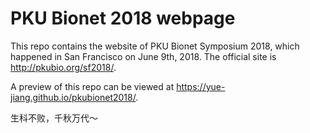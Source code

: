 # PKU Bionet 2018 webpage

This repo contains the website of PKU Bionet Symposium 2018, which happened in San Francisco on June 9th, 2018. The official site is http://pkubio.org/sf2018/.

A preview of this repo can be viewed at https://yue-jiang.github.io/pkubionet2018/.

生科不败，千秋万代～
